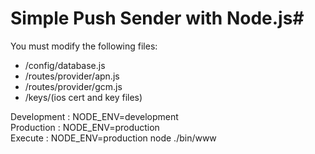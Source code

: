 # Simple Push Sender with Node.js#

You must modify the following files:
 - /config/database.js
 - /routes/provider/apn.js
 - /routes/provider/gcm.js
 - /keys/(ios cert and key files)

Development : NODE_ENV=development  
Production : NODE_ENV=production  
Execute : NODE_ENV=production node ./bin/www  